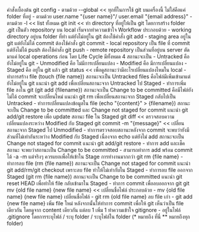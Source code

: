 คำสั่งเบื้องต้น
	git config
	- ตามด้วย --global << ทุกที่ในการใช้ git บนเครื่องนี้ ไม่ใส่คือแค่ folder ที่อยู่
	- ตามด้วย user.name "{user name}"/ user.email "{email address}"
	- ตามด้วย -l << list ทั้งหมด
	git init << ทำ directory ที่อยู่ให้เป็น git โดยการสร้าง folder .git เป็นตัว repository บน local
	เริ่มจากทำความเข้าใจ Workflow ประกอบด้วย
	- working directory อยู่บน folder ที่ทำ แต่ยังไม่อยู่ใน git ต้องใช้คำสั่ง git add
	- staging area อยู่ใน git แต่ยังไม่ได้ commit ต้องใช้คำสั่ง git commit
	- local repository เป็น file ที่ commit แต่ยังไม่ได้ push ต้องใช้คำสั่ง git push
	- remote repository เป็นส่วนที่อยู่บน server
	ตัดมาแค่ local operations ก่อน โดย Life Cycle มีทั้งหมด 4 สถานะจะเป็น
	- Untracked คือ ยังไม่อยู่ใน git
	- Unmodified คือ ไม่มีการเปลี่ยนแปลง
	- Modified คือ มีการเปลี่ยนแปลง
	- Staged คือ อยู่ใน git แล้ว
	git status << เพื่อดูสถานะว่ามีอะไรเปลี่ยนแปลงไหมใน local
	- ทำการสร้าง file (touch {file name}) สถานะจะเป็น Untracked files คือไฟล์มีเพิ่มเข้ามาแต่ยังไม่อยู่ใน git แนะนำ git add เพื่อเปลี่ยนสถานะจาก Untracked ไป Staged
	- ทำการเพิ่ม file ลงใน git (git add {filename}) สถานะจะเป็น Change to be committed คือมีไฟล์ยังไม่ได้ commit จะเปลี่ยนใหม่ แนะนำ git rm เพื่อเปลี่ยนสถานะจาก Staged กลับไปเป็น Untracked
	- ทำการเปลี่ยนแปลงข้อมูลใน file (echo "{content}" > {filename}) สถานะจะเป็น Change to be committed และ Change not staged for commit แนะนำ git add/git restore เพื่อ update สถานะ file ใน Staged
	git diff << ตรวจสอบความเปลี่ยนแปลงระหว่าง Modified กับ Staged
	git commit -m "{message}" << เปลี่ยนสถานะจาก Staged ไป Unmodified
	- ทำการตรวจสอบสถานะหลังจาก commit จะพบว่ายังมีส่วนที่ไม่เท่ากันระหว่าง Modified กับ Staged เนื่องจาก echo แต่ยังไม่ add สถานะจะเป็น Change not staged for commit แนะนำ git add/git restore
	- ทำการ add และเช็คสถานะ จะพบว่าสถานะเป็น Change to be committed
	- สามารถทำการ add พร้อม commit ได้ -a -m แต่จริงๆ ควรแยกเพื่อให้เข้าใน Stage การทำงานมากกว่า
	git rm  {file name}
	- ทำการลบ file (rm {file name}) สถานะจะเป็น Change not staged for commit แนะนำ git add/rm/git checkout เพราะลบ file ทำให้ไม่เท่ากับใน Staged 
	- ทำการลบ file ออกจาก Staged (git rm {file name}) สถานะจะเป็น Change to be committed แนะนำ git reset HEAD <file> เพื่อทำให้ file กลับเข้ามาใน Staged 
	- ทำการ commit เพื่อลบออกจาก git
	git mv {old file name} {new file name} << เปลี่ยนชื่อไฟล์
	ประกอบด้วย
		- mv {old file name} {new file name} เปลี่ยนชื่อไฟล์ 
		- git rm {old file name} ลบ file เก่า
		- git add {new file name} เพิ่ม file ใหม่
	หลังจากนั้นให้ทำการ commit เพื่อให้ git เห็นว่าเป็น file เดียวกัน โดยดูจาก content เดียวกัน แต่ลบ 1 เพิ่ม 1
ทำความเข้าใจ gitignore
	- อยู่ในไฟล์ .gitignore โดยการระบุไฟล์ / ระบุ folder / ระบุไฟล์ใน folder (* หมายถึง ที่นี่ ** หมายถึงทุก folder)